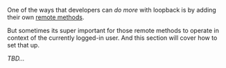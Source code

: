 One of the ways that developers can *do more* with loopback is by adding their own [remote methods](http://docs.strongloop.com/display/public/LB/Remote+methods).

But sometimes its super important for those remote methods to operate in context of the currently logged-in user. And this section will cover how to set that up.

*TBD...*